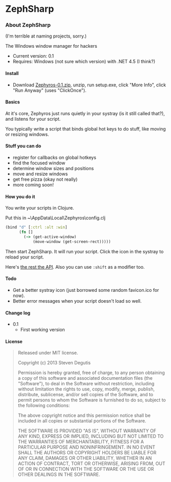# ZephSharp

### About ZephSharp

(I'm terrible at naming projects, sorry.)

The Windows window manager for hackers

* Current version: 0.1
* Requires: Windows (not sure which version) with .NET 4.5 (I think?)

#### Install

- Download [Zephyros-0.1.zip](https://github.com/sdegutis/ZephSharp/blob/master/Builds/Zephyros-0.1.zip?raw=true), unzip, run setup.exe, click "More Info", click "Run Anyway" (uses "ClickOnce").

#### Basics

At it's core, Zephyros just runs quietly in your systray (is it still called that?), and listens for your script.

You typically write a script that binds global hot keys to do stuff, like moving or resizing windows.

#### Stuff you can do

- register for callbacks on global hotkeys
- find the focused window
- determine window sizes and positions
- move and resize windows
- get free pizza (okay not really)
- more coming soon!

#### How you do it

You write your scripts in Clojure.

Put this in ~\AppData\Local\Zephyros\config.clj

```clojure
(bind "d" [:ctrl :alt :win]
      (fn []
        (-> (get-active-window)
            (move-window (get-screen-rect)))))
```

Then start ZephSharp. It will run your script. Click the icon in the systray to reload your script.

Here's [the rest the API](https://github.com/sdegutis/ZephSharp/blob/master/Zephyros/Setup.clj). Also you can use `:shift` as a modifier too.

#### Todo

- Get a better systray icon (just borrowed some random favicon.ico for now).
- Better error messages when your script doesn't load so well.

#### Change log

- 0.1
    - First working version

#### License

> Released under MIT license.
>
> Copyright (c) 2013 Steven Degutis
>
> Permission is hereby granted, free of charge, to any person obtaining a copy
> of this software and associated documentation files (the "Software"), to deal
> in the Software without restriction, including without limitation the rights
> to use, copy, modify, merge, publish, distribute, sublicense, and/or sell
> copies of the Software, and to permit persons to whom the Software is
> furnished to do so, subject to the following conditions:
>
> The above copyright notice and this permission notice shall be included in
> all copies or substantial portions of the Software.
>
> THE SOFTWARE IS PROVIDED "AS IS", WITHOUT WARRANTY OF ANY KIND, EXPRESS OR
> IMPLIED, INCLUDING BUT NOT LIMITED TO THE WARRANTIES OF MERCHANTABILITY,
> FITNESS FOR A PARTICULAR PURPOSE AND NONINFRINGEMENT. IN NO EVENT SHALL THE
> AUTHORS OR COPYRIGHT HOLDERS BE LIABLE FOR ANY CLAIM, DAMAGES OR OTHER
> LIABILITY, WHETHER IN AN ACTION OF CONTRACT, TORT OR OTHERWISE, ARISING FROM,
> OUT OF OR IN CONNECTION WITH THE SOFTWARE OR THE USE OR OTHER DEALINGS IN
> THE SOFTWARE.
